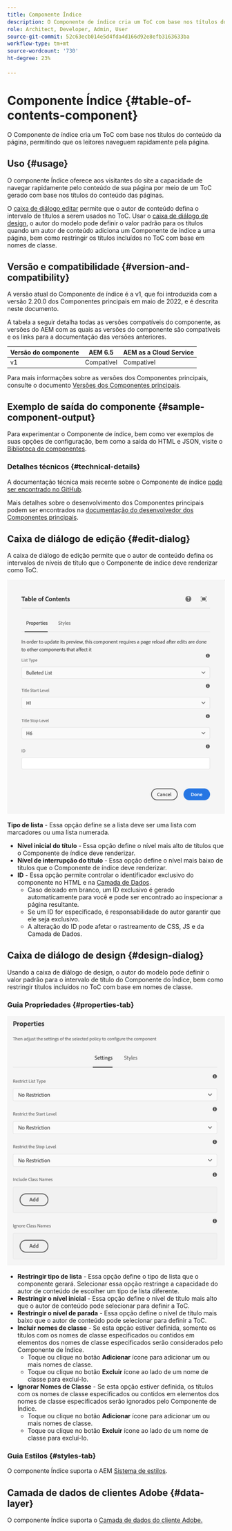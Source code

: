 ```yaml
---
title: Componente Índice
description: O Componente de índice cria um ToC com base nos títulos do conteúdo da página, permitindo que os leitores naveguem rapidamente pela página.
role: Architect, Developer, Admin, User
source-git-commit: 52c63ecb014e5d4fda4d166d92e8efb3163633ba
workflow-type: tm+mt
source-wordcount: '730'
ht-degree: 23%

---
```


# Componente Índice {#table-of-contents-component}

O Componente de índice cria um ToC com base nos títulos do conteúdo da página, permitindo que os leitores naveguem rapidamente pela página.

## Uso {#usage}

O componente Índice oferece aos visitantes do site a capacidade de navegar rapidamente pelo conteúdo de sua página por meio de um ToC gerado com base nos títulos do conteúdo das páginas.

O [caixa de diálogo editar](#edit-dialog) permite que o autor de conteúdo defina o intervalo de títulos a serem usados no ToC. Usar o [caixa de diálogo de design](#design-dialog), o autor do modelo pode definir o valor padrão para os títulos quando um autor de conteúdo adiciona um Componente de índice a uma página, bem como restringir os títulos incluídos no ToC com base em nomes de classe.

## Versão e compatibilidade {#version-and-compatibility}

A versão atual do Componente de índice é a v1, que foi introduzida com a versão 2.20.0 dos Componentes principais em maio de 2022, e é descrita neste documento.

A tabela a seguir detalha todas as versões compatíveis do componente, as versões do AEM com as quais as versões do componente são compatíveis e os links para a documentação das versões anteriores.

| Versão do componente | AEM 6.5 | AEM as a Cloud Service |
|---|---|---|
| v1 | Compatível | Compatível |

Para mais informações sobre as versões dos Componentes principais, consulte o documento [Versões dos Componentes principais](/help/versions.md).

## Exemplo de saída do componente {#sample-component-output}

Para experimentar o Componente de índice, bem como ver exemplos de suas opções de configuração, bem como a saída do HTML e JSON, visite o [Biblioteca de componentes](https://adobe.com/go/aem_cmp_library_tableofcontents).

### Detalhes técnicos {#technical-details}

A documentação técnica mais recente sobre o Componente de índice [pode ser encontrado no GitHub](https://adobe.com/go/aem_cmp_tech_tableofcontents_v1).

Mais detalhes sobre o desenvolvimento dos Componentes principais podem ser encontrados na [documentação do desenvolvedor dos Componentes principais](/help/developing/overview.md).

## Caixa de diálogo de edição {#edit-dialog}

A caixa de diálogo de edição permite que o autor de conteúdo defina os intervalos de níveis de título que o Componente de índice deve renderizar como ToC.

![Caixa de diálogo de edição do componente Índice](/help/assets/tableofcontents-edit.png)

**Tipo de lista** - Essa opção define se a lista deve ser uma lista com marcadores ou uma lista numerada.
* **Nível inicial do título** - Essa opção define o nível mais alto de títulos que o Componente de índice deve renderizar.
* **Nível de interrupção do título** - Essa opção define o nível mais baixo de títulos que o Componente de índice deve renderizar.
* **ID** - Essa opção permite controlar o identificador exclusivo do componente no HTML e na [Camada de Dados](/help/developing/data-layer/overview.md).
   * Caso deixado em branco, um ID exclusivo é gerado automaticamente para você e pode ser encontrado ao inspecionar a página resultante.
   * Se um ID for especificado, é responsabilidade do autor garantir que ele seja exclusivo.
   * A alteração do ID pode afetar o rastreamento de CSS, JS e da Camada de Dados.

## Caixa de diálogo de design {#design-dialog}

Usando a caixa de diálogo de design, o autor do modelo pode definir o valor padrão para o intervalo de título do Componente do Índice, bem como restringir títulos incluídos no ToC com base em nomes de classe.

### Guia Propriedades {#properties-tab}

![Caixa de diálogo de design do componente de Pesquisa rápida](/help/assets/tableofcontents-design.png)

* **Restringir tipo de lista** - Essa opção define o tipo de lista que o componente gerará. Selecionar essa opção restringe a capacidade do autor de conteúdo de escolher um tipo de lista diferente.
* **Restringir o nível inicial** - Essa opção define o nível de título mais alto que o autor de conteúdo pode selecionar para definir a ToC.
* **Restringir o nível de parada** - Essa opção define o nível de título mais baixo que o autor de conteúdo pode selecionar para definir a ToC.
* **Incluir nomes de classe** - Se esta opção estiver definida, somente os títulos com os nomes de classe especificados ou contidos em elementos dos nomes de classe especificados serão considerados pelo Componente de Índice.
   * Toque ou clique no botão **Adicionar** ícone para adicionar um ou mais nomes de classe.
   * Toque ou clique no botão **Excluir** ícone ao lado de um nome de classe para excluí-lo.
* **Ignorar Nomes de Classe** - Se esta opção estiver definida, os títulos com os nomes de classe especificados ou contidos em elementos dos nomes de classe especificados serão ignorados pelo Componente de Índice.
   * Toque ou clique no botão **Adicionar** ícone para adicionar um ou mais nomes de classe.
   * Toque ou clique no botão **Excluir** ícone ao lado de um nome de classe para excluí-lo.

### Guia Estilos {#styles-tab}

O componente Índice suporta o AEM [Sistema de estilos](/help/get-started/authoring.md#component-styling).

## Camada de dados de clientes Adobe {#data-layer}

O componente Índice suporta o [Camada de dados do cliente Adobe.](/help/developing/data-layer/overview.md)
